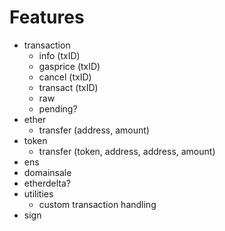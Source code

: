 # Features
  - transaction
    - info (txID)
    - gasprice (txID)
    - cancel (txID)
    - transact (txID)
    - raw
    - pending?
  - ether
    - transfer (address, amount)
  - token
    - transfer (token, address, address, amount)
  - ens
  - domainsale
  - etherdelta?
  - utilities
    - custom transaction handling
  - sign
